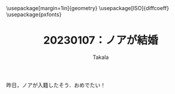 ﻿---
title: 20230107：ノアが結婚
yesterday: 20230106
tomorrow: 20230108
days: 107
author: Takala
header-includes:
  - \usepackage[margin=1in]{geometry}
  - \usepackage[ISO]{diffcoeff}
  - \usepackage{pxfonts}
---

昨日，ノアが入籍したそう．おめでたい！
